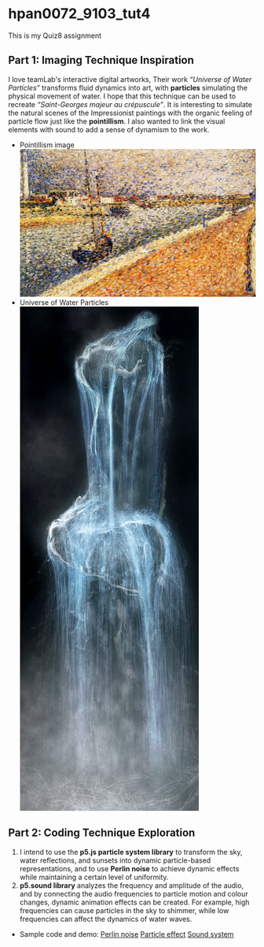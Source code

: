 # hpan0072_9103_tut4
This is my Quiz8 assignment
## Part 1: Imaging Technique Inspiration
I love teamLab's interactive digital artworks, Their work *“Universe of Water Particles”* transforms fluid dynamics into art, with **particles** simulating the physical movement of water. I hope that this technique can be used to recreate *“Saint-Georges majeur au crépuscule”*. It is interesting to simulate the natural scenes of the Impressionist paintings with the organic feeling of particle flow just like the **pointillism**. I also wanted to link the visual elements with sound to add a sense of dynamism to the work.
- Pointillism image
![pointillism image](readmeImages/pointillism.jpg)
- Universe of Water Particles
![particles image](readmeImages/Universe_of_Water_Particles.png)


## Part 2: Coding Technique Exploration
1. I intend to use the **p5.js particle system library** to transform the sky, water reflections, and sunsets into dynamic particle-based representations, and to use **Perlin noise** to achieve dynamic effects while maintaining a certain level of uniformity.
2. **p5.sound library** analyzes the frequency and amplitude of the audio, and by connecting the audio frequencies to particle motion and colour changes, dynamic animation effects can be created. For example, high frequencies can cause particles in the sky to shimmer, while low frequencies can affect the dynamics of water waves.
- Sample code and demo:
[Perlin noise](miguelrr11.github.io/Noise_Flow_Field/)
[Particle effect](https://editor.p5js.org/Playful-Coding/sketches/XbeqeA_XT)
[Sound system](https://editor.p5js.org/Guarco1/sketches/HyBHvI27W)



